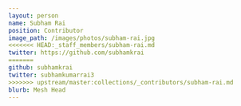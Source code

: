 ```yaml
---
layout: person
name: Subham Rai
position: Contributor
image_path: /images/photos/subham-rai.jpg
<<<<<<< HEAD:_staff_members/subham-rai.md
twitter: https://github.com/subhamkrai
=======
github: subhamkrai
twitter: subhamkumarrai3
>>>>>>> upstream/master:collections/_contributors/subham-rai.md
blurb: Mesh Head
---
```

